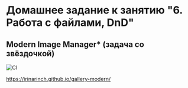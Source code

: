 # Домашнее задание к занятию "6. Работа с файлами, DnD"
## Modern Image Manager* (задача со звёздочкой)

![CI](https://github.com/irinarinch/gallery-modern/actions/workflows/web.yml/badge.svg)

https://irinarinch.github.io/gallery-modern/